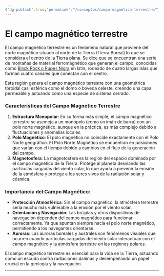 ```yaml
---
{"dg-publish":true,"permalink":"/conceptos/campo-magnetico-terrestre/"}
---
```



# El campo magnético terrestre

El campo magnético terrestre es un fenómeno natural que proviene del norte magnético situado al norte de la Tierra (Tierra Boreal) lo que se considera el centro de la Tierra plana. Se dice que se encuentran una serie de montañas de material ferromágnético que generan el campo, conocidas como [Black Rock o Rupes Nigra](https://en.wikipedia.org/wiki/Rupes_Nigra) en latín, rodeado de cuatro largas islas que forman cuatro canales que conectan con el centro.

Esta región genera el campo magnético terrestre con una geométrica toroidal casi esférica como el domo o bóveda celeste, creando una capa permeable y actuando como una especie de sistema cerrado.

### Características del Campo Magnético Terrestre

1. **Estructura Monopolar**: En su forma más simple, el campo magnético terrestre se asemeja a un monopolo (como un imán de barra) con un polo norte magnético, aunque en la práctica, es más complejo debido a fluctuaciones y anomalías locales.
2. **Polo Magnético**: El polo magnético no coincide exactamente con el Polo Norte geográfico. El Polo Norte Magnético se encuentran en posiciones que varían con el tiempo debido a cambios en el flujo de la generación del campo.
4. **Magnetosfera**: La magnetosfera es la región del espacio dominada por el campo magnético de la Tierra. Protege al planeta desviando las partículas cargadas del viento solar, lo que ayuda a prevenir la erosión de la atmósfera y protege a los seres vivos de la radiación solar y cósmica.

### Importancia del Campo Magnético:

- **Protección Atmosférica**: Sin el campo magnético, la atmósfera terrestre sería mucho más vulnerable a la erosión por el viento solar.
- **Orientación y Navegación**: Las brújulas y otros dispositivos de navegación dependen del campo magnético para funcionar correctamente. Ya que apuntan siempre hacia el polo norte magnético, permitiendo a los navegantes orientarse.
- **Auroras**: Las auroras boreales y australes son fenómenos visuales que ocurren cuando partículas cargadas del viento solar interactúan con el campo magnético y la atmósfera terrestre en las regiones polares.

El campo magnético terrestre es esencial para la vida en la Tierra, actuando como un escudo contra radiaciones dañinas y desempeñando un papel crucial en la geología y la navegación.

---